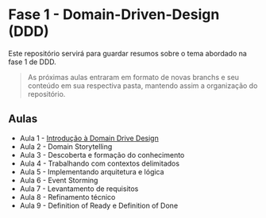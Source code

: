 # Fase 1 - Domain-Driven-Design (DDD)

Este repositório servirá para guardar resumos sobre o tema abordado na fase 1 de DDD.

> As próximas aulas entraram em formato de novas branchs e seu conteúdo em sua respectiva pasta, mantendo assim a organização do repositório.

## Aulas

* Aula 1 - [Introdução à Domain Drive Design](./aula1/README.md) 	   
* Aula 2 - Domain Storytelling    	   
* Aula 3 - Descoberta e formação do conhecimento    	   
* Aula 4 - Trabalhando com contextos delimitados    	   
* Aula 5 - Implementando arquitetura e lógica    	   
* Aula 6 - Event Storming    	   
* Aula 7 - Levantamento de requisitos    	   
* Aula 8 - Refinamento técnico    	   
* Aula 9 - Definition of Ready e Definition of Done    	   

